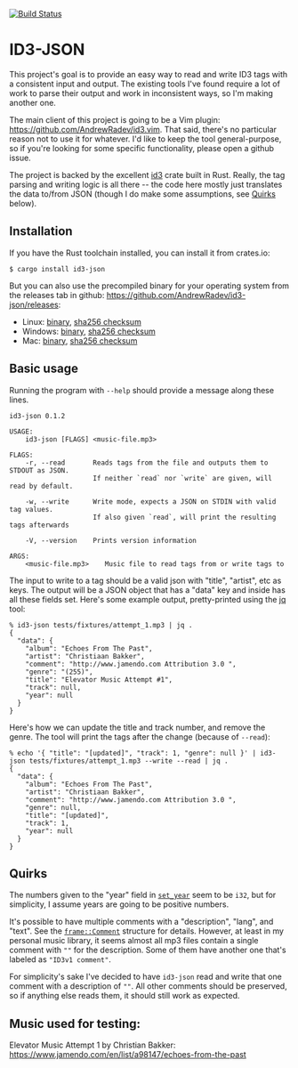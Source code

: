 [![Build Status](https://circleci.com/gh/AndrewRadev/id3-json/tree/main.svg?style=shield)](https://circleci.com/gh/AndrewRadev/id3-json?branch=main)

# ID3-JSON

This project's goal is to provide an easy way to read and write ID3 tags with a consistent input and output. The existing tools I've found require a lot of work to parse their output and work in inconsistent ways, so I'm making another one.

The main client of this project is going to be a Vim plugin: <https://github.com/AndrewRadev/id3.vim>. That said, there's no particular reason not to use it for whatever. I'd like to keep the tool general-purpose, so if you're looking for some specific functionality, please open a github issue.

The project is backed by the excellent [id3](https://crates.io/crates/id3) crate built in Rust. Really, the tag parsing and writing logic is all there -- the code here mostly just translates the data to/from JSON (though I do make some assumptions, see [Quirks](#quirks) below).

## Installation

If you have the Rust toolchain installed, you can install it from crates.io:

```
$ cargo install id3-json
```

But you can also use the precompiled binary for your operating system from the releases tab in github: <https://github.com/AndrewRadev/id3-json/releases>:

- Linux: [binary](https://github.com/AndrewRadev/id3-json/releases/download/v0.1.2/id3-json_v0.1.2_x86_64-unknown-linux-musl.zip), [sha256 checksum](https://github.com/AndrewRadev/id3-json/releases/download/v0.1.2/id3-json_v0.1.2_x86_64-apple-darwin.zip.sha256sum)
- Windows: [binary](https://github.com/AndrewRadev/id3-json/releases/download/v0.1.2/id3-json_v0.1.2_x86_64-pc-windows-gnu.zip), [sha256 checksum](https://github.com/AndrewRadev/id3-json/releases/download/v0.1.2/id3-json_v0.1.2_x86_64-pc-windows-gnu.zip.sha256sum)
- Mac: [binary](https://github.com/AndrewRadev/id3-json/releases/download/v0.1.2/id3-json_v0.1.2_x86_64-apple-darwin.zip), [sha256 checksum](https://github.com/AndrewRadev/id3-json/releases/download/v0.1.2/id3-json_v0.1.2_x86_64-unknown-linux-musl.zip.sha256sum)

## Basic usage

Running the program with `--help` should provide a message along these lines.

```
id3-json 0.1.2

USAGE:
    id3-json [FLAGS] <music-file.mp3>

FLAGS:
    -r, --read       Reads tags from the file and outputs them to STDOUT as JSON.
                     If neither `read` nor `write` are given, will read by default.

    -w, --write      Write mode, expects a JSON on STDIN with valid tag values.
                     If also given `read`, will print the resulting tags afterwards

    -V, --version    Prints version information

ARGS:
    <music-file.mp3>    Music file to read tags from or write tags to
```

The input to write to a tag should be a valid json with "title", "artist", etc as keys. The output will be a JSON object that has a "data" key and inside has all these fields set. Here's some example output, pretty-printed using the [jq](https://stedolan.github.io/jq/) tool:

``` .sh-session
% id3-json tests/fixtures/attempt_1.mp3 | jq .
{
  "data": {
    "album": "Echoes From The Past",
    "artist": "Christiaan Bakker",
    "comment": "http://www.jamendo.com Attribution 3.0 ",
    "genre": "(255)",
    "title": "Elevator Music Attempt #1",
    "track": null,
    "year": null
  }
}
```

Here's how we can update the title and track number, and remove the genre. The tool will print the tags after the change (because of `--read`):

``` .sh-session
% echo '{ "title": "[updated]", "track": 1, "genre": null }' | id3-json tests/fixtures/attempt_1.mp3 --write --read | jq .
{
  "data": {
    "album": "Echoes From The Past",
    "artist": "Christiaan Bakker",
    "comment": "http://www.jamendo.com Attribution 3.0 ",
    "genre": null,
    "title": "[updated]",
    "track": 1,
    "year": null
  }
}
```

## Quirks

The numbers given to the "year" field in [`set_year`](https://docs.rs/id3/1.5.1/id3/trait.TagLike.html#method.set_year) seem to be `i32`, but for simplicity, I assume years are going to be positive numbers.

It's possible to have multiple comments with a "description", "lang", and "text". See the [`frame::Comment`](https://docs.rs/id3/1.5.1/id3/frame/struct.Comment.html) structure for details. However, at least in my personal music library, it seems almost all mp3 files contain a single comment with `""` for the description. Some of them have another one that's labeled as `"ID3v1 comment"`.

For simplicity's sake I've decided to have `id3-json` read and write that one comment with a description of `""`. All other comments should be preserved, so if anything else reads them, it should still work as expected.

## Music used for testing:

Elevator Music Attempt 1 by Christian Bakker: <https://www.jamendo.com/en/list/a98147/echoes-from-the-past>
